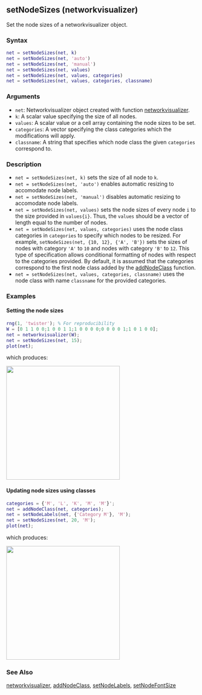 ## setNodeSizes (networkvisualizer)
Set the node sizes of a networkvisualizer object.

### Syntax
```Matlab
net = setNodeSizes(net, k)
net = setNodeSizes(net, 'auto')
net = setNodeSizes(net, 'manual')
net = setNodeSizes(net, values)
net = setNodeSizes(net, values, categories)
net = setNodeSizes(net, values, categories, classname)
```

### Arguments
* ```net```: Networkvisualizer object created with function [networkvisualizer](networkvisualizer.md).
* ```k```: A scalar value specifying the size of all nodes.
* ```values```: A scalar value or a cell array containing the node sizes to be set.
* ```categories```: A vector specifying the class categories which the modifications will apply.
* ```classname```: A string that specifies which node class the given ```categories``` correspond to.

### Description
* ```net = setNodeSizes(net, k)``` sets the size of all node to ```k```.
* ```net = setNodeSizes(net, 'auto')``` enables automatic resizing to accomodate node labels. 
* ```net = setNodeSizes(net, 'manual')``` disables automatic resizing to accomodate node labels. 
* ```net = setNodeSizes(net, values)``` sets the node sizes of every node ```i``` to the size provided in ```values{i}```. Thus, the ```values``` should be a vector of length equal to the number of nodes. 
* ```net = setNodeSizes(net, values, categories)``` uses the node class categories in ```categories``` to specify which nodes to be resized. For example, ```setNodeSizes(net, {10, 12}, {'A', 'B'})``` sets the sizes of nodes with category ```'A'``` to ```10``` and nodes with category ```'B'``` to ```12```. This type of specification allows conditional formatting of nodes with respect to the categories provided. By default, it is assumed that the categories correspond to the first node class added by the [addNodeClass](addNodeClass.md) function.
* ```net = setNodeSizes(net, values, categories, classname)``` uses the node class with name ```classname``` for the provided categories.

### Examples

#### Setting the node sizes

```Matlab
rng(1, 'twister'); % For reproducibility
W = [0 1 1 0 0;1 0 0 1 1;1 0 0 0 0;0 0 0 0 1;1 0 1 0 0];
net = networkvisualizer(W);
net = setNodeSizes(net, 15);
plot(net);
```
which produces:

<img src="examples/setNodeSizes-1.png" width="300">

#### Updating node sizes using classes

```Matlab
categories = {'M', 'L', 'K', 'M', 'M'}';
net = addNodeClass(net, categories);
net = setNodeLabels(net, {'Category M'}, 'M');
net = setNodeSizes(net, 20, 'M');
plot(net);
```
which produces:

<img src="examples/setNodeSizes-2.png" width="300">

### See Also
[networkvisualizer](networkvisualizer.md), [addNodeClass](addNodeClass.md), [setNodeLabels](setNodeLabels.md), [setNodeFontSize](setNodeFontSize.md)



